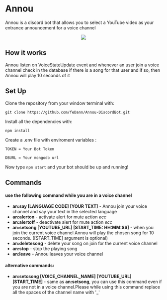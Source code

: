 # Annou

Annou is a discord bot that allows you to select a YouTube video as your entrance announcement for a voice channel

<p align="center">
  <img src="https://media.giphy.com/media/EC5faZdqV4Vw4byEMz/giphy.gif"/>
</p>

## How it works
>
Annou listen on VoiceStateUpdate event and whenever an user join a voice channel check in the database if there is a song for that user and if so, then Annou will play 10 seconds of it

## Set Up

Clone the repository from your window terminal with:

    git clone https://github.com/feDann/Annou-DiscordBot.git

Install all the dependencies with:

    npm install

Create a .env file with enviroment variables :

    TOKEN = Your Bot Token

    DBURL = Your mongodb url

Now type ```npm start``` and your bot should be up and running!



## Commands

#### use the following command while you are in a voice channel
- **an:say [LANGUAGE CODE] [YOUR TEXT]** - Annou join your voice channel and say your text in the selected language
- **an:alerton** - activate alert for mute action _ecc_ 
- **an:alertoff** - deactivate alert for mute action _ecc_ 
- **an:setsong [YOUTUBE_URL] [START_TIME: HH:MM:SS]** - when you join the current voice channel Annou will play the chosen song for 10 seconds. ([START_TIME] argument is optional)
- **an:deletesong** - delete your song on join for the current voice channel
- **an:stop** - stop the playing song
- **an:leave** - Annou leaves your voice channel
#### alternative commands:
-  **an:setcsong [VOICE_CHANNEL_NAME] [YOUTUBE_URL] [START_TIME]** - same as **an:setsong**, you can use this command even if you are not in a voice channel.Please while using this command replace all the spaces of the channel name with '_'
